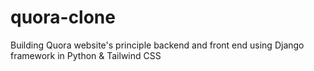 # quora-clone
Building Quora website's principle backend and front end using Django framework in Python &amp; Tailwind CSS 
